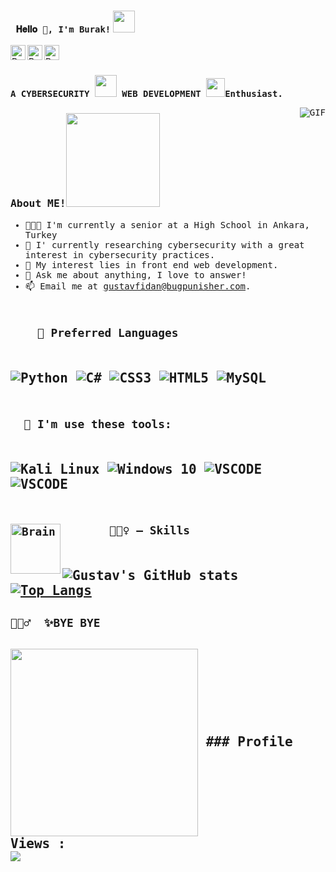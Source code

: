 <h3 title="hehehe"><code> 𝐇𝐞𝐥𝐥𝐨 👋, I'm Burak!</code> <img src="https://user-images.githubusercontent.com/5679180/79618120-0daffb80-80be-11ea-819e-d2b0fa904d07.gif" width="35px"></h3>

<a href="https://www.linkedin.com/in/gustavfidan">
  <img align="left" alt="Burak's LinkedIn" width="24px" src="https://cdn.jsdelivr.net/npm/simple-icons@v3/icons/linkedin.svg" />
</a>

<a href="https://www.instagram.com/selfweezerr/">
  <img align="left" alt="Burak's Instagram" width="24px" src="https://cdn.jsdelivr.net/npm/simple-icons@v3/icons/instagram.svg" />
</a>

<a href="https://t.me/glovelace/">
  <img align="left" alt="Burak Telegram" width="24px" src="https://cdn.jsdelivr.net/npm/simple-icons@v3/icons/telegram.svg" />
</a>

<br />
<br />

 <samp>
  
**A CYBERSECURITY** <img src="https://media.giphy.com/media/ksE9feSa2b4V2GYwY4/giphy.gif" width="35px"> **WEB DEVELOPMENT** <img src="https://github.com/TheDudeThatCode/TheDudeThatCode/blob/master/Assets/Developer.gif" width="30px">**Enthusiast.**
  </samp>

  <img align="right" alt="GIF" src="https://media.giphy.com/media/jTNG3RF6EwbkpD4LZx/giphy.gif" />

 <h3>About ME!<img src="https://media.giphy.com/media/mFr2bCGZkwclfVDKv6/giphy.gif" width="150"/></h3>


- 👨🏽‍💻 I'm currently a senior at a High School in Ankara, Turkey
- 🌱 I' currently researching cybersecurity with a great interest in cybersecurity practices. 
- 🤔 My interest lies in front end web development.
- 💬 Ask me about anything, I love to answer!
- 📫 Email me at [gustavfidan@bugpunisher.com](mailto:gustavfidan@bugpunisher.com).


<h2>
  <code>
    🤖 Preferred Languages 
  </code>
<h2/>

  <img alt="Python" src="https://img.shields.io/badge/python-%2314354C.svg?&style=for-the-badge&logo=python&logoColor=white"/>
  <img alt="C#" src="https://img.shields.io/badge/c%23-%23239120.svg?&style=for-the-badge&logo=c-sharp&logoColor=white"/>
 	<img alt="CSS3" src="https://img.shields.io/badge/css3-%231572B6.svg?&style=for-the-badge&logo=css3&logoColor=white"/>
  <img alt="HTML5" src="https://img.shields.io/badge/html5-%23E34F26.svg?&style=for-the-badge&logo=html5&logoColor=white"/>
  <img alt="MySQL" src="https://img.shields.io/badge/mysql-%2300f.svg?&style=for-the-badge&logo=mysql&logoColor=white"/>
  
<br>
<h2>  <code>
  🚀 I'm use these tools: 
    </code>
  <h2/>
  

<img alt="Kali Linux" src="https://img.shields.io/badge/Linux-FCC624?style=for-the-badge&logo=linux&logoColor=black" />
<img alt="Windows 10" src="https://img.shields.io/badge/Windows-0078D6?style=for-the-badge&logo=windows&logoColor=white" />
<img alt="VSCODE" src="https://img.shields.io/badge/VSCODE-0078D4?style=for-the-badge&logo=visual%20studio%20code&logoColor=white" />
<img alt="VSCODE" src="https://img.shields.io/badge/Visual_Studio-5C2D91?style=for-the-badge&logo=visual%20studio&logoColor=white" />

<h2>  <code>
       <img align="left" alt="Brain" width="80" src="http://gifimage.net/wp-content/uploads/2017/10/cerebro-gif-tumblr-3.gif">🤹🏻‍♀️ — Skills 
    </code>
  <h2/>
  
![Gustav's GitHub stats](https://github-readme-stats.vercel.app/api?username=selfweezer&theme=chartreuse-dark&show_icons=true) [![Top Langs](https://github-readme-stats.vercel.app/api/top-langs/?username=selfweezer&layout=compact&theme=chartreuse-dark)](https://github.com/selfweezer/)





<h2><code>🧙🏼‍♂️  ✨BYE BYE </code><h2/>

  <img align="center" src="https://media.giphy.com/media/1RfTpdkq2Gc36/giphy.gif" width="300">
   ### Profile Views :
  <br>
  
  <img  src="https://profile-counter.glitch.me/selfweezer/count.svg">



